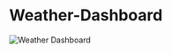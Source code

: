 # Weather-Dashboard


![Weather Dashboard](https://user-images.githubusercontent.com/78116042/120054169-66113680-bffc-11eb-88cd-0ed7e3d6660e.gif)
